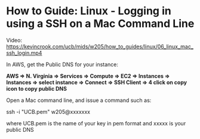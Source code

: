 # How to Guide: Linux - Logging in using a SSH on a Mac Command Line

Video: https://kevincrook.com/ucb/mids/w205/how_to_guides/linux/06_linux_mac_ssh_login.mp4

In AWS, get the Public DNS for your instance:

**AWS => N. Virginia => Services => Compute => EC2 => Instances => Instances => select instance => Connect => SSH Client => 4 click on copy icon to copy public DNS**

Open a Mac command line, and issue a command such as:

 ssh -i "UCB.pem" w205@xxxxxxx
 
 where UCB.pem is the name of your key in pem format and xxxxx is your public DNS
 
 
